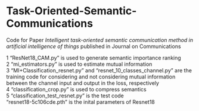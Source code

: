 # Task-Oriented-Semantic-Communications

Code for Paper *Intelligent task-oriented semantic communication method in artificial intelligence of things* published in Journal on Communications<br />


1 “ResNet18_CAM.py” is used to generate semantic importance ranking<br />
2 “mi_estimators.py” is used to estimate mutual information<br />
3 “MI+Classification_resnet.py” and “resnet_10_classes_channel.py” are the training code for considering and not considering mutual information between the channel input and output in the loss, respectively<br />
4 “classification_crop.py” is used to compress semantics<br />
5 “classification_test_resnet.py” is the test code<br />
“resnet18-5c106cde.pth” is the inital parameters of Resnet18<br />

